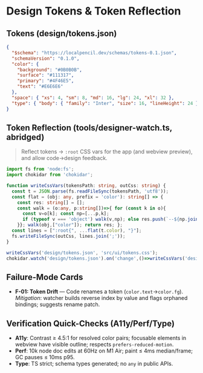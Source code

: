 # Design Tokens & Token Reflection

## Tokens (design/tokens.json)

```json
{
  "$schema": "https://localpencil.dev/schemas/tokens-0.1.json",
  "schemaVersion": "0.1.0",
  "color": {
    "background": "#0B0B0B",
    "surface": "#111317",
    "primary": "#4F46E5",
    "text": "#E6E6E6"
  },
  "space": { "xs": 4, "sm": 8, "md": 16, "lg": 24, "xl": 32 },
  "type": { "body": { "family": "Inter", "size": 16, "lineHeight": 24 } }
}
```

## Token Reflection (tools/designer-watch.ts, abridged)

> Reflect tokens → `:root` CSS vars for the app (and webview preview), and allow code→design feedback.

```ts
import fs from 'node:fs';
import chokidar from 'chokidar';

function writeCssVars(tokensPath: string, outCss: string) {
  const t = JSON.parse(fs.readFileSync(tokensPath, 'utf8'));
  const flat = (obj: any, prefix = 'color'): string[] => {
    const res: string[] = [];
    const walk = (o:any, p:string[])=>{ for (const k in o){
      const v=o[k]; const np=[...p,k];
      if (typeof v === 'object') walk(v,np); else res.push(`--${np.join('-')}:${v}`);
    }}; walk(obj,["color"]); return res; };
  const lines = [":root{", ...flat(t.color), "}"];
  fs.writeFileSync(outCss, lines.join(';'));
}

writeCssVars('design/tokens.json', 'src/ui/tokens.css');
chokidar.watch('design/tokens.json').on('change',()=>writeCssVars('design/tokens.json','src/ui/tokens.css'));
```

## Failure-Mode Cards

* **F-01: Token Drift** — Code renames a token (`color.text`→`color.fg`). *Mitigation*: watcher builds reverse index by value and flags orphaned bindings; suggests rename patch.

## Verification Quick-Checks (A11y/Perf/Type)

* **A11y**: Contrast ≥ 4.5:1 for resolved color pairs; focusable elements in webview have visible outline; respects `prefers-reduced-motion`.
* **Perf**: 10k node doc edits at 60Hz on M1 Air; paint ≤ 4ms median/frame; GC pauses ≤ 10ms p95.
* **Type**: TS strict; schema types generated; no `any` in public APIs.
